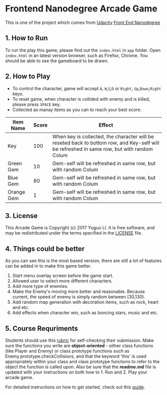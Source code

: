 # Frontend Nanodegree Arcade Game

This is one of the project which comes from [Udacity](https://udacity.com/) [Front End Nanodegree](https://www.udacity.com/course/--nd001-cn-advanced)

## 1. How to Run

To run the play this game, please find out the ```index.html``` in ```app``` folder.
Open ```index.html``` in an latest version browser, such as Firefox, Chrome. You should be able to see the gameboard to be drawn.

## 2. How to Play
* To control the character, game will accept ```A```, ```W```,```S```,```D``` or ```Right```, ```Up```,```Down```,```Right``` keys.
* To reset game, when character is collided with enemy and is killed, please press ```SPACE``` key.
* Collected as manay items as you can to reach your best score:

|Item Name|Score|Effect|
|---------|-----|------|
|Key|100|When key is collected, the character will be reseted back to bottom row, and Key-self will be refreshed in same row, but with random Colum|
|Green Gem|10|Gem-self will be refreshed in same row, but with random Colum|
|Blue Gem|80|Gem-self will be refreshed in same row, but with random Colum|
|Orange Gem|1|Gem-self will be refreshed in same row, but with random Colum|

## 3. License
This Arcade Game is Copyright (c) 2017 Yuguo LI. It is free software, and may be redistributed under the terms specified in the [LICENSE](LICENSE) file.

## 4. Things could be better
As you can see this is the most based version, there are still a lot of features can be added in to make this game better.
1. Start menu overlay screen before the game start.
2. Allowed user to select more different characters.
3. Add more type of enemies.
4. Make the Enemy's moving more better and reasonable. Because current, the speed of enemy is simply random between [30,130).
5. Add random map generation with decoration items, such as rock, heart and etc.
6. Add effects when character win, such as boncing stars, music and etc.

## 5. Course Requriments
Students should use this [rubric](https://review.udacity.com/#!/projects/2696458597/rubric) for self-checking their submission. Make sure the functions you write are **object-oriented** - either class functions (like Player and Enemy) or class prototype functions such as Enemy.prototype.checkCollisions, and that the keyword 'this' is used appropriately within your class and class prototype functions to refer to the object the function is called upon. Also be sure that the **readme.md** file is updated with your instructions on both how to 1. Run and 2. Play your arcade game.

For detailed instructions on how to get started, check out this [guide](https://docs.google.com/document/d/1v01aScPjSWCCWQLIpFqvg3-vXLH2e8_SZQKC8jNO0Dc/pub?embedded=true).
